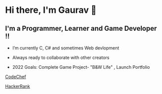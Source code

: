 # Hi there, I'm Gaurav 👋 

## I'm a Programmer, Learner and Game Developer !!

- I’m currently C, C# and sometimes Web devlopment

- Always ready to collaborate with other creators 

- 2022 Goals: Complete Game Project- "B&W Life" , Launch Portfolio

[CodeChef](https://www.codechef.com/users/gduke)

[HackerRank](https://www.hackerrank.com/gauravkl922)
